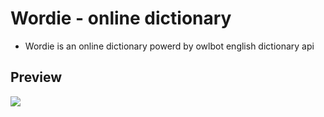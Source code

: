 # Wordie - online dictionary
<ul>
  <li>Wordie is an online dictionary powerd by owlbot english dictionary api</li>
</ul>

<h2>Preview</h2>
  <img src="https://user-images.githubusercontent.com/91461938/208255125-c838e019-fc6e-4fef-9355-6a5ec5901828.gif">
